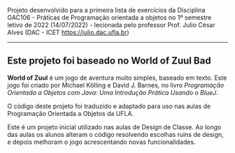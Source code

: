 Projeto desenvolvido para a primeira lista de exercícios da Disciplina GAC106 - Práticas de Programação orientada a objetos no 1º semestre letivo de 2022 (14/07/2022) - lecionada pelo professor Prof. Julio César Alves (DAC - ICET https://julio.dac.ufla.br)


-------------------------------------------------------------------------------------------------------------------------------------------------------------------------
## Este projeto foi baseado no World of Zuul Bad

**World of Zuul** é um jogo de aventura muito simples, baseado em texto.
Este jogo foi criado por Michael Kölling e David J. Barnes, no livro *Programação Orientada a Objetos com Java: Uma Introdução Prática Usando o BlueJ*.

O código deste projeto foi traduzido e adaptado para uso nas aulas de Programação Orientada a Objetos da UFLA.

Este é um projeto inicial utilizado nas aulas de Design de Classe.
Ao longo das aulas os alunos alteram o código resolvendo escolhas ruins de design, e depois melhoram o jogo acrescentando novas funcionalidades.
